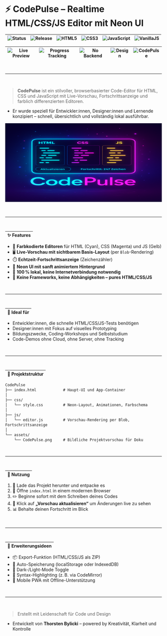 # ⚡ CodePulse – Realtime HTML/CSS/JS Editor mit Neon UI

| ![Status](https://img.shields.io/badge/Status-AKTIV-blue?style=for-the-badge&logo=github) | ![Release](https://img.shields.io/badge/RELEASE-IN%20PROGRESS-%23FFA500?style=for-the-badge&logo=git) | ![HTML5](https://img.shields.io/badge/HTML5-%23E34F26?style=for-the-badge&logo=html5&logoColor=white) | ![CSS3](https://img.shields.io/badge/CSS3-%231572B6?style=for-the-badge&logo=css3&logoColor=white) | ![JavaScript](https://img.shields.io/badge/JavaScript-%23F7DF1E?style=for-the-badge&logo=javascript&logoColor=black) | ![VanillaJS](https://img.shields.io/badge/Vanilla_JS-%23F0DB4F?style=for-the-badge&logo=javascript&logoColor=black) |
|---|---|---|---|---|---|

| ![Live Preview](https://img.shields.io/badge/Live%20Preview-Enabled-%2300fff7?style=for-the-badge) | ![Progress Tracking](https://img.shields.io/badge/Progress-RealTime-%23ff00ff?style=for-the-badge) | ![No Backend](https://img.shields.io/badge/Backend-None-%231e1e2f?style=for-the-badge&logo=githubpages&logoColor=white) | ![Design](https://img.shields.io/badge/Neon--Style-Enabled-%23c300ff?style=for-the-badge) | ![CodePulse](https://img.shields.io/badge/Made%20with-❤️-%2300fff7?style=for-the-badge&logo=firefoxbrowser) |
|---|---|---|---|---|

<br>

---

<br>

> **CodePulse** ist ein stilvoller, browserbasierter Code-Editor für HTML, CSS und JavaScript mit Live-Vorschau, Fortschrittsanzeige und farblich differenzierten Editoren.  
  - Er wurde speziell für Entwickler:innen, Designer:innen und Lernende konzipiert – schnell, übersichtlich und vollständig lokal ausführbar.

![CodePulse Vorschau](./assets/CodePulse.png)

<br>

---

<br>

|✨ Features|
|---|

- 🎨 **Farbkodierte Editoren** für HTML (Cyan), CSS (Magenta) und JS (Gelb)
- 🖥️ **Live-Vorschau mit sichtbarem Basis-Layout** (per `Blob`-Rendering)
- ⏱️ **Echtzeit-Fortschrittsanzeige** (Zeichenzähler)
- 🌌 **Neon UI mit sanft animiertem Hintergrund**
- 🔐 **100 % lokal, keine Internetverbindung notwendig**
- 🧰 **Keine Frameworks, keine Abhängigkeiten – pures HTML/CSS/JS**

<br>

---

<br>

|🧠 Ideal für|
|---|

- Entwickler:innen, die schnelle HTML/CSS/JS-Tests benötigen
- Designer:innen mit Fokus auf visuelles Prototyping
- Bildungszwecke, Coding-Workshops und Selbststudium
- Code-Demos ohne Cloud, ohne Server, ohne Tracking

<br>

---

<br>

|📁 Projektstruktur|
|---|

```yarn
CodePulse
├── index.html            # Haupt-UI und App-Container
│
├── css/
│   └── style.css         # Neon-Layout, Animationen, Farbschema
│
├── js/
│   └── editor.js         # Vorschau-Rendering per Blob, Fortschrittsanzeige
│
└── assets/
    └── CodePulse.png     # Bildliche Projektvorschau für Doku

```

<br>

---

<br>

|🚀 Nutzung|
|---|

1. 🔽 Lade das Projekt herunter und entpacke es  
2. 📂 Öffne `index.html` in einem modernen Browser  
3. ✏️ Beginne sofort mit dem Schreiben deines Codes  
4. 🔁 Klick auf **„Vorschau aktualisieren“** um Änderungen live zu sehen  
5. 📊 Behalte deinen Fortschritt im Blick

<br>

---

<br>

|🔮 Erweiterungsideen|
|---|

- 📦 Export-Funktion (HTML/CSS/JS als ZIP)
- 💾 Auto-Speicherung (localStorage oder IndexedDB)
- 🌙 Dark-/Light-Mode Toggle
- 🧠 Syntax-Highlighting (z. B. via CodeMirror)
- 📱 Mobile PWA mit Offline-Unterstützung

<br>

---

<br>

> Erstellt mit Leidenschaft für Code und Design  
  - Entwickelt von **Thorsten Bylicki** – powered by Kreativität, Klarheit und Kontrolle

